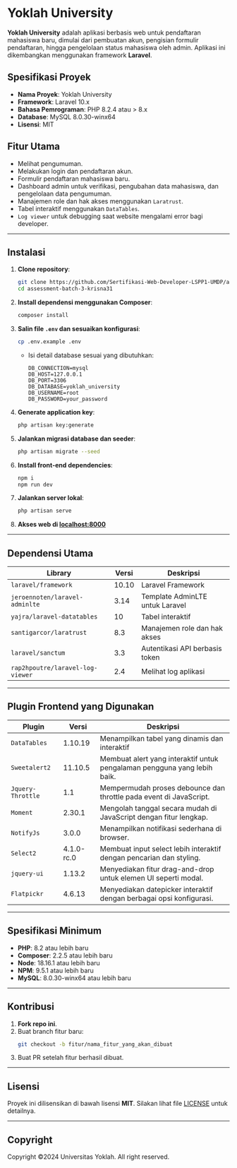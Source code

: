 # Yoklah University

**Yoklah University** adalah aplikasi berbasis web untuk pendaftaran mahasiswa baru, dimulai dari pembuatan akun, pengisian formulir pendaftaran, hingga pengelolaan status mahasiswa oleh admin. Aplikasi ini dikembangkan menggunakan framework **Laravel**.

## Spesifikasi Proyek

- **Nama Proyek**: Yoklah University
- **Framework**: Laravel 10.x
- **Bahasa Pemrograman**: PHP 8.2.4 atau > 8.x
- **Database**: MySQL 8.0.30-winx64
- **Lisensi**: MIT

## Fitur Utama

- Melihat pengumuman.
- Melakukan login dan pendaftaran akun.
- Formulir pendaftaran mahasiswa baru.
- Dashboard admin untuk verifikasi, pengubahan data mahasiswa, dan pengelolaan data pengumuman.
- Manajemen role dan hak akses menggunakan `Laratrust`.
- Tabel interaktif menggunakan `DataTables`.
- `Log viewer` untuk debugging saat website mengalami error bagi developer.

---

## Instalasi

1. **Clone repository**:
   ```bash
   git clone https://github.com/Sertifikasi-Web-Developer-LSPP1-UMDP/assessment-batch-3-krisna31
   cd assessment-batch-3-krisna31
   ```

2. **Install dependensi menggunakan Composer**:
   ```bash
   composer install
   ```

3. **Salin file `.env` dan sesuaikan konfigurasi**:
   ```bash
   cp .env.example .env
   ```

   - Isi detail database sesuai yang dibutuhkan:
     ```env
     DB_CONNECTION=mysql
     DB_HOST=127.0.0.1
     DB_PORT=3306
     DB_DATABASE=yoklah_university
     DB_USERNAME=root
     DB_PASSWORD=your_password
     ```

4. **Generate application key**:
   ```bash
   php artisan key:generate
   ```

5. **Jalankan migrasi database dan seeder**:
   ```bash
   php artisan migrate --seed
   ```

6. **Install front-end dependencies**:
   ```bash
   npm i
   npm run dev
   ```

7. **Jalankan server lokal**:
   ```bash
   php artisan serve
   ```

8. **Akses web di [localhost:8000](localhost:8000)**

---

## Dependensi Utama

| Library                         | Versi      | Deskripsi                              |
|---------------------------------|------------|----------------------------------------|
| `laravel/framework`             | 10.10      | Laravel Framework                      |
| `jeroennoten/laravel-adminlte`  | 3.14       | Template AdminLTE untuk Laravel        |
| `yajra/laravel-datatables`      | 10         | Tabel interaktif                       |
| `santigarcor/laratrust`         | 8.3        | Manajemen role dan hak akses           |
| `laravel/sanctum`               | 3.3        | Autentikasi API berbasis token         |
| `rap2hpoutre/laravel-log-viewer`| 2.4        | Melihat log aplikasi                   |

---

## Plugin Frontend yang Digunakan

| Plugin           | Versi      | Deskripsi                                                                 |
|------------------|------------|---------------------------------------------------------------------------|
| `DataTables`     | 1.10.19    | Menampilkan tabel yang dinamis dan interaktif                             |
| `Sweetalert2`    | 11.10.5    | Membuat alert yang interaktif untuk pengalaman pengguna yang lebih baik.  |
| `Jquery-Throttle`| 1.1        | Mempermudah proses debounce dan throttle pada event di JavaScript.        |
| `Moment`         | 2.30.1     | Mengolah tanggal secara mudah di JavaScript dengan fitur lengkap.         |
| `NotifyJs`       | 3.0.0      | Menampilkan notifikasi sederhana di browser.                              |
| `Select2`        | 4.1.0-rc.0 | Membuat input select lebih interaktif dengan pencarian dan styling.       |
| `jquery-ui`      | 1.13.2     | Menyediakan fitur drag-and-drop untuk elemen UI seperti modal.            |
| `Flatpickr`      | 4.6.13     | Menyediakan datepicker interaktif dengan berbagai opsi konfigurasi.       |

---

## Spesifikasi Minimum

- **PHP**: 8.2 atau lebih baru
- **Composer**: 2.2.5 atau lebih baru
- **Node**: 18.16.1 atau lebih baru
- **NPM**: 9.5.1 atau lebih baru
- **MySQL**: 8.0.30-winx64 atau lebih baru

---

## Kontribusi

1. **Fork repo ini**.
2. Buat branch fitur baru:
   ```bash
   git checkout -b fitur/nama_fitur_yang_akan_dibuat
   ```
3. Buat PR setelah fitur berhasil dibuat.

---

## Lisensi

Proyek ini dilisensikan di bawah lisensi **MIT**. Silakan lihat file [LICENSE](LICENSE) untuk detailnya.

---

## Copyright
Copyright ©2024 Universitas Yoklah. All right reserved.
